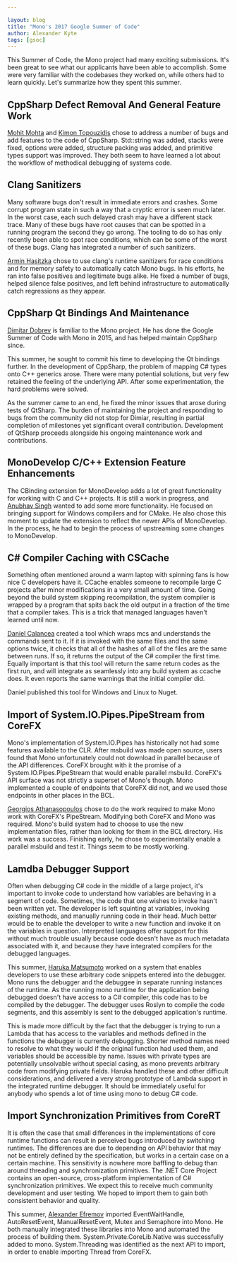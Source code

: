 ```yaml
---

layout: blog
title: "Mono's 2017 Google Summer of Code"
author: Alexander Kyte
tags: [gsoc]
---
```


This Summer of Code, the Mono project had many exciting submissions. It's been great to see what our applicants have been able to accomplish. Some were very familiar with the codebases they worked on, while others had to learn quickly. Let's summarize how they spent this summer.

CppSharp Defect Removal And General Feature Work
---------------------------------------------------


[Mohit Mohta](http://www.mono-project.com/community/google-summer-of-code/reports/2017/cppsharp-mohit-mohta/) and [Kimon Topouzidis](http://www.mono-project.com/community/google-summer-of-code/reports/2017/cppsharp-kimon-topouzidis/) chose to address a number of bugs and add features to the code of CppSharp. Std::string was added, stacks were fixed, options were added, structure packing was added, and primitive types support was improved. They both seem to have learned a lot about the workflow of methodical debugging of systems code. 

Clang Sanitizers
--------------------------------

Many software bugs don't result in immediate errors and crashes. Some corrupt program state in such a way that a cryptic error is seen much later. In the worst case, each such delayed crash may have a different stack trace. Many of these bugs have root causes that can be spotted in a running program the second they go wrong. The tooling to do so has only recently been able to spot race conditions, which can be some of the worst of these bugs. Clang has integrated a number of such sanitizers.

[Armin Hasitzka](http://www.mono-project.com/community/google-summer-of-code/reports/2017/clang-sanitizers/) chose to use clang's runtime sanitizers for race conditions and for memory safety to automatically catch Mono bugs. In his efforts, he ran into false positives and legitimate bugs alike. He fixed a number of bugs, helped silence false positives, and left behind infrastructure to automatically catch regressions as they appear. 

CppSharp Qt Bindings And Maintenance
---------------------------------------------------

[Dimitar Dobrev](http://www.mono-project.com/community/google-summer-of-code/reports/2017/cppsharp-dimitar-dobrev/) is familiar to the Mono project. He has done the Google Summer of Code with Mono in 2015, and has helped maintain CppSharp since. 

This summer, he sought to commit his time to developing the Qt bindings further. In the development of CppSharp, the problem of mapping C# types onto C++ generics arose. There were many potential solutions, but very few retained the feeling of the underlying API. After some experimentation, the hard problems were solved. 

As the summer came to an end, he fixed the minor issues that arose during tests of QtSharp. The burden of maintaining the project and responding to bugs from the community did not stop for Dimiar, resulting in partial completion of milestones yet significant overall contribution. Development of QtSharp proceeds alongside his ongoing maintenance work and contributions. 

MonoDevelop C/C++ Extension Feature Enhancements
---------------------------------------------------

The CBinding extension for MonoDevelop adds a lot of great functionality for working with C and C++ projects. It is still a work in progress, and [Anubhav Singh](http://www.mono-project.com/community/google-summer-of-code/reports/2017/monodevelop-c-cpp-extension/) wanted to add some more functionality. He focused on bringing support for Windows compilers and for CMake. He also chose this moment to update the extension to reflect the newer APIs of MonoDevelop. In the process, he had to begin the process of upstreaming some changes to MonoDevelop.

C# Compiler Caching with CSCache
---------------------------------------------------

Something often mentioned around a warm laptop with spinning fans is how nice C developers have it. CCache enables someone to recompile large C projects after minor modifications in a very small amount of time. Going beyond the build system skipping recompilation, the system compiler is wrapped by a program that spits back the old output in a fraction of the time that a compiler takes. This is a trick that managed languages haven't learned until now. 

[Daniel Calancea](http://www.mono-project.com/community/google-summer-of-code/reports/2017/cscache-report/) created a tool which wraps mcs and understands the commands sent to it. If it is invoked with the same files and the same options twice, it checks that all of the hashes of all of the files are the same between runs. If so, it returns the output of the C# compiler the first time. Equally important is that this tool will return the same return codes as the first run, and will integrate as seamlessly into any build system as ccache does. It even reports the same warnings that the initial compiler did.

Daniel published this tool for Windows and Linux to Nuget.  

Import of System.IO.Pipes.PipeStream from CoreFX
----------------------------------------------------

Mono's implementation of System.IO.Pipes has historically not had some features available to the CLR. After msbuild was made open source, users found that Mono unfortunately could not download in parallel because of the API differences. CoreFX brought with it the promise of a System.IO.Pipes.PipeStream that would enable parallel msbuild. CoreFX's API surface was not strictly a superset of Mono's though. Mono implemented a couple of endpoints that CoreFX did not, and we used those endpoints in other places in the BCL.

[Georgios Athanasopoulos](http://www.mono-project.com/community/google-summer-of-code/reports/2017/corefx-System.IO.Pipes/) chose to do the work required to make Mono work with CoreFX's PipeStream. Modifying both CoreFX and Mono was required. Mono's build system had to choose to use the new implementation files, rather than looking for them in the BCL directory. His work was a success. Finishing early, he chose to experimentally enable a parallel msbuild and test it. Things seem to be mostly working.

Lamdba Debugger Support
----------------------------------------------------

Often when debugging C# code in the middle of a large project, it's important to invoke code to understand how variables are behaving in a segment of code. Sometimes, the code that one wishes to invoke hasn't been written yet. The developer is left squinting at variables, invoking existing methods, and manually running code in their head. Much better would be to enable the developer to write a new function and invoke it on the variables in question. Interpreted languages offer support for this without much trouble usually because code doesn't have as much metadata associated with it, and because they have integrated compilers for the debugged languages. 

This summer, [Haruka Matsumoto](http://www.mono-project.com/community/google-summer-of-code/reports/2017/lambda-support-in-debugger-expression-evaluator/) worked on a system that enables developers to use these arbitrary code snippets entered into the debugger. Mono runs the debugger and the debuggee in separate running instances of the runtime. As the running mono runtime for the application being debugged doesn't have access to a C# compiler, this code has to be compiled by the debugger. The debugger uses Roslyn to compile the code segments, and this assembly is sent to the debugged application's runtime. 

This is made more difficult by the fact that the debugger is trying to run a Lambda that has access to the variables and methods defined in the functions the debugger is currently debugging. Shorter method names need to resolve to what they would if the original function had used them, and variables should be accessible by name. Issues with private types are potentially unsolvable without special casing, as mono prevents arbitrary code from modifying private fields. Haruka handled these and other difficult considerations, and delivered a very strong prototype of Lambda support in the integrated runtime debugger. It should be immediately useful for anybody who spends a lot of time using mono to debug C# code.

Import Synchronization Primitives from CoreRT
----------------------------------------------------

It is often the case that small differences in the implementations of core runtime functions can result in perceived bugs introduced by switching runtimes. The differences are due to depending on API behavior that may not be entirely defined by the specification, but works in a certain case on a certain machine. This sensitivity is nowhere more baffling to debug than around threading and synchronization primitives. The .NET Core Project contains an open-source, cross-platform implementation of C# synchronization primitives. We expect this to receive much community development and user testing. We hoped to import them to gain both consistent behavior and quality.

This summer, [Alexander Efremov](https://github.com/mono/mono/pull/5054) imported EventWaitHandle, AutoResetEvent, ManualResetEvent, Mutex and Semaphore into Mono. He both manually integrated these libraries into Mono and automated the process of building them. System.Private.CoreLib.Native was successfully added to mono. System.Threading was identified as the next API to import, in order to enable importing Thread from CoreFX. 


